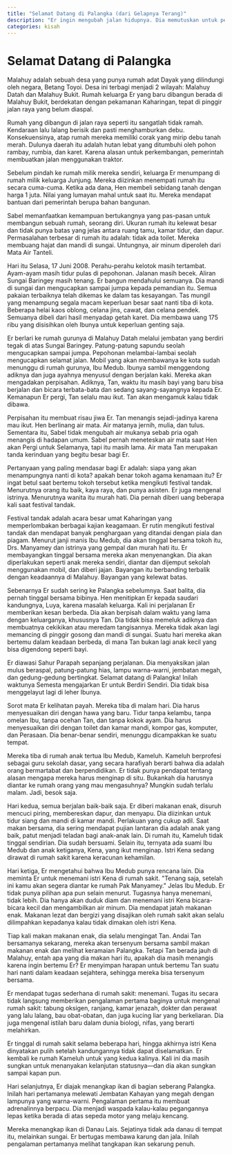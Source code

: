 ```yaml
---
title: "Selamat Datang di Palangka (dari Gelapnya Terang)"
description: "Er ingin mengubah jalan hidupnya. Dia memutuskan untuk pergi ke kota dengan harapan mendapat pengalaman hidup yang lebih baik."
categories: kisah
---
```

# Selamat Datang di Palangka

Malahuy adalah sebuah desa yang punya rumah adat Dayak yang dilindungi oleh negara, Betang Toyoi. Desa ini terbagi menjadi 2 wilayah: Malahuy Datah dan Malahuy Bukit. Rumah keluarga Er yang baru dibangun berada di Malahuy Bukit, berdekatan dengan pekamanan Kaharingan, tepat di pinggir jalan raya yang belum diaspal.

Rumah yang dibangun di jalan raya seperti itu sangatlah tidak ramah. Kendaraan lalu lalang berisik dan pasti menghamburkan debu. Konsekuensinya, atap rumah mereka memiliki corak yang mirip debu tanah merah. Dulunya daerah itu adalah hutan lebat yang ditumbuhi oleh pohon rambay, rumbia, dan karet. Karena alasan untuk perkembangan, pemerintah membuatkan jalan menggunakan traktor.

Sebelum pindah ke rumah milik mereka sendiri, keluarga Er menumpang di rumah milik keluarga Junjung. Mereka diizinkan menempati rumah itu secara cuma-cuma. Ketika ada dana, Hen membeli sebidang tanah dengan harga 1 juta. Nilai yang lumayan mahal untuk saat itu. Mereka mendapat bantuan dari pemerintah berupa bahan bangunan.

Sabel memanfaatkan kemampuan bertukangnya yang pas-pasan untuk membangun sebuah rumah, seorang diri. Ukuran rumah itu kelewat besar dan tidak punya batas yang jelas antara ruang tamu, kamar tidur, dan dapur. Permasalahan terbesar di rumah itu adalah: tidak ada toilet. Mereka membuang hajat dan mandi di sungai. Untungnya, air minum diperoleh dari Mata Air Tanteli.

Hari itu Selasa, 17 Juni 2008. Perahu-perahu kelotok masih tertambat. Ayam-ayam masih tidur pulas di pepohonan. Jalanan masih becek. Aliran Sungai Baringey masih tenang. Er bangun mendahului semuanya. Dia mandi di sungai dan mengucapkan sampai jumpa kepada pemandian itu. Semua pakaian terbaiknya telah dikemas ke dalam tas kesayangan. Tas mungil yang menampung segala macam keperluan besar saat nanti tiba di kota. Beberapa helai kaos oblong, celana jins, cawat, dan celana pendek. Semuanya dibeli dari hasil menyadap getah karet. Dia membawa uang 175 ribu yang disisihkan oleh Ibunya untuk keperluan genting saja.

Er berlari ke rumah gurunya di Malahuy Datah melalui jembatan yang berdiri tegak di atas Sungai Baringey. Patung-patung sapundu seolah mengucapkan sampai jumpa. Pepohonan melambai-lambai seolah mengucapkan selamat jalan. Mobil yang akan membawanya ke kota sudah menunggu di rumah gurunya, Ibu Medub. Ibunya sambil menggendong adiknya dan juga ayahnya menyusul dengan berjalan kaki. Mereka akan mengadakan perpisahan. Adiknya, Tan, waktu itu masih bayi yang baru bisa berjalan dan bicara terbata-bata dan sedang sayang-sayangnya kepada Er. Kemanapun Er pergi, Tan selalu mau ikut. Tan akan mengamuk kalau tidak dibawa.

Perpisahan itu membuat risau jiwa Er. Tan menangis sejadi-jadinya karena mau ikut. Hen berlinang air mata. Air matanya jernih, mulia, dan tulus. Sementara itu, Sabel tidak mengubah air mukanya sebab pria ogah menangis di hadapan umum. Sabel pernah meneteskan air mata saat Hen akan Pergi untuk Selamanya, tapi itu masih lama. Air mata Tan merupakan tanda kerinduan yang begitu besar bagi Er.

Pertanyaan yang paling mendasar bagi Er adalah: siapa yang akan menampungnya nanti di kota? apakah benar tokoh agama kenamaan itu? Er ingat betul saat bertemu tokoh tersebut ketika mengikuti festival tandak. Menurutnya orang itu baik, kaya raya, dan punya asisten. Er juga mengenal istrinya. Menurutnya wanita itu murah hati. Dia pernah diberi uang beberapa kali saat festival tandak.

Festival tandak adalah acara besar umat Kaharingan yang memperlombakan berbagai kajian keagamaan. Er rutin mengikuti festival tandak dan mendapat banyak penghargaan yang ditandai dengan piala dan piagam. Menurut janji manis Ibu Medub, dia akan tinggal bersama tokoh itu, Drs. Manyamey dan istrinya yang gempal dan murah hati itu. Er membayangkan tinggal bersama mereka akan menyenangkan. Dia akan diperlakukan seperti anak mereka sendiri, diantar dan dijemput sekolah menggunakan mobil, dan diberi jajan. Bayangan itu berbanding terbalik dengan keadaannya di Malahuy. Bayangan yang kelewat batas.

Sebenarnya Er sudah sering ke Palangka sebelumnya. Saat balita, dia pernah tinggal bersama bibinya. Hen menitipkan Er kepada saudari kandungnya, Luya, karena masalah keluarga. Kali ini perjalanan Er memberikan kesan berbeda. Dia akan berpisah dalam waktu yang lama dengan keluarganya, khususnya Tan. Dia tidak bisa memeluk adiknya dan membuatnya cekikikan atau meredam tangisannya. Mereka tidak akan lagi memancing di pinggir gosong dan mandi di sungai. Suatu hari mereka akan bertemu dalam keadaan berbeda, di mana Tan bukan lagi anak kecil yang bisa digendong seperti bayi.

Er diawasi Sahur Parapah sepanjang perjalanan. Dia menyaksikan jalan mulus beraspal, patung-patung hias, lampu warna-warni, jembatan megah, dan gedung-gedung bertingkat. Selamat datang di Palangka! Inilah waktunya Semesta mengajarkan Er untuk Berdiri Sendiri. Dia tidak bisa menggelayut lagi di leher Ibunya.

Sorot mata Er kelihatan payah. Mereka tiba di malam hari. Dia harus menyesuaikan diri dengan hawa yang baru. Tidur tanpa kelambu, tanpa omelan Ibu, tanpa ocehan Tan, dan tanpa kokok ayam. Dia harus menyesuaikan diri dengan toilet dan kamar mandi, kompor gas, komputer, dan Perasaan. Dia benar-benar sendiri, menunggu dicampakkan ke suatu tempat.

Mereka tiba di rumah anak tertua Ibu Medub, Kameluh. Kameluh berprofesi sebagai guru sekolah dasar, yang secara harafiyah berarti bahwa dia adalah orang bermartabat dan berpendidikan. Er tidak punya pendapat tentang alasan mengapa mereka harus menginap di situ. Bukankah dia harusnya diantar ke rumah orang yang mau mengasuhnya? Mungkin sudah terlalu malam. Jadi, besok saja.

Hari kedua, semua berjalan baik-baik saja. Er diberi makanan enak, disuruh mencuci piring, membereskan dapur, dan menyapu. Dia diizinkan untuk tidur siang dan mandi di kamar mandi. Perlakuan yang cukup adil. Saat makan bersama, dia sering mendapat pujian lantaran dia adalah anak yang baik, patut menjadi teladan bagi anak-anak lain. Di rumah itu, Kameluh tidak tinggal sendirian. Dia sudah bersuami. Selain itu, ternyata ada suami Ibu Medub dan anak ketiganya, Kena, yang ikut menginap. Istri Kena sedang dirawat di rumah sakit karena keracunan kehamilan.

Hari ketiga, Er mengetahui bahwa Ibu Medub punya rencana lain. Dia meminta Er untuk menemani istri Kena di rumah sakit. "Tenang saja, setelah ini kamu akan segera diantar ke rumah Pak Manyamey." Jelas Ibu Medub. Er tidak punya pilihan apa pun selain menurut. Tugasnya hanya menemani, tidak lebih. Dia hanya akan duduk diam dan menemani istri Kena bicara-bicara kecil dan mengambilkan air minum. Dia mendapat jatah makanan enak. Makanan lezat dan bergizi yang disajikan oleh rumah sakit akan selalu dilimpahkan kepadanya kalau tidak dimakan oleh istri Kena.

Tiap kali makan makanan enak, dia selalu mengingat Tan. Andai Tan bersamanya sekarang, mereka akan tersenyum bersama sambil makan makanan enak dan melihat keramaian Palangka. Tetapi Tan berada jauh di Malahuy, entah apa yang dia makan hari itu, apakah dia masih menangis karena ingin bertemu Er? Er menyimpan harapan untuk bertemu Tan suatu hari nanti dalam keadaan sejahtera, sehingga mereka bisa tersenyum bersama.

Er mendapat tugas sederhana di rumah sakit: menemani. Tugas itu secara tidak langsung memberikan pengalaman pertama baginya untuk mengenal rumah sakit: tabung oksigen, ranjang, kamar jenazah, dokter dan perawat yang lalu lalang, bau obat-obatan, dan juga kucing liar yang berkeliaran. Dia juga mengenal istilah baru dalam dunia biologi, nifas, yang berarti melahirkan.

Er tinggal di rumah sakit selama beberapa hari, hingga akhirnya istri Kena dinyatakan pulih setelah kandungannya tidak dapat diselamatkan. Er kembali ke rumah Kameluh untuk yang kedua kalinya. Kali ini dia masih sungkan untuk menanyakan kelanjutan statusnya―dan dia akan sungkan sampai kapan pun.

Hari selanjutnya, Er diajak menangkap ikan di bagian seberang Palangka. Inilah hari pertamanya melewati Jembatan Kahayan yang megah dengan lampunya yang warna-warni. Pengalaman pertama itu membuat adrenalinnya berpacu. Dia menjadi waspada kalau-kalau pegangannya lepas ketika berada di atas sepeda motor yang melaju kencang.

Mereka menangkap ikan di Danau Lais. Sejatinya tidak ada danau di tempat itu, melainkan sungai. Er bertugas membawa karung dan jala. Inilah pengalaman pertamanya melihat tangkapan ikan sekarung penuh.
